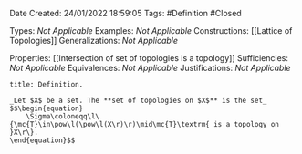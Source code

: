 <div class="topSpace"></div>

Date Created: 24/01/2022 18:59:05
Tags: #Definition #Closed 

Types: _Not Applicable_
Examples: _Not Applicable_ 
Constructions: [[Lattice of Topologies]]
Generalizations: _Not Applicable_

Properties: [[Intersection of set of topologies is a topology]]
Sufficiencies: _Not Applicable_
Equivalences: _Not Applicable_
Justifications: _Not Applicable_

``` ad-Definition
title: Definition.

_Let $X$ be a set. The **set of topologies on $X$** is the set_
$$\begin{equation}
    \Sigma\coloneqq\l\{\mc{T}\in\pow\l(\pow\l(X\r)\r)\mid\mc{T}\textrm{ is a topology on }X\r\}.
\end{equation}$$

```
